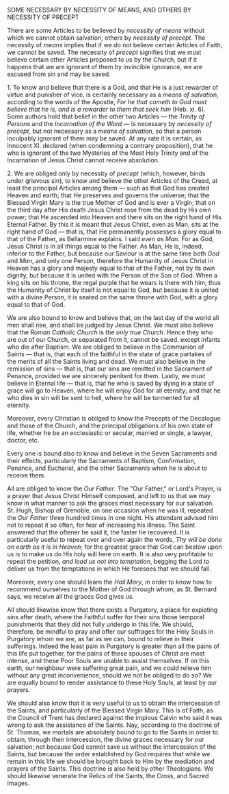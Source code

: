 
SOME NECESSARY BY NECESSITY OF MEANS, AND OTHERS BY NECESSITY OF PRECEPT

There are some Articles to be believed by *necessity of means* without which we cannot obtain salvation; others by *necessity of precept*. The necessity of *means* implies that if we do not believe certain Articles of Faith, we cannot be saved. The necessity of *precept* signifies that we must believe certain other Articles proposed to us by the Church, but if it happens that we are ignorant of them by invincible ignorance, we are excused from sin and may be saved.

1\. To know and believe that there is a God, and that He is a just rewarder of virtue and punisher of vice, is certainly necessary as a *means of salvation*, according to the words of the Apostle, *For he that cometh to God must believe that he is, and is a rewarder to them that seek him* (Heb. xi. 6). Some authors hold that belief in the other two Articles — the *Trinity of Persons* and the *Incarnation of the Word* — is necessary by *necessity of precept*, but not necessary as a *means of salvation*, so that a person inculpably ignorant of them may be saved. At any rate it is certain, as Innocent XI. declared (when condemning a contrary proposition), that he who is ignorant of the two Mysteries of the Most Holy Trinity and of the Incarnation of Jesus Christ cannot receive absolution.

2\. We are obliged only by necessity of *precept* (which, however, binds under grievous sin), to know and believe the other Articles of the Creed, at least the principal Articles among them — such as that God has created Heaven and earth; that He preserves and governs the universe; that the Blessed Virgin Mary is the true Mother of God and is ever a Virgin; that on the third day after His death Jesus Christ rose from the dead by His own power; that He ascended into Heaven and there sits on the right hand of His Eternal Father. By this it is meant that Jesus Christ, even as Man, sits at the right hand of God — that is, that He permanently possesses a glory equal to that of the Father, as Bellarmine explains. I said *even as Man*. For as God, Jesus Christ is in all things equal to the Father. As Man, He is, indeed, inferior to the Father, but because our Saviour is at the same time both *God* and *Man*, and only one Person, therefore the Humanity of Jesus Christ in Heaven has a glory and majesty equal to that of the Father, not by its own dignity, but because it is united with the Person of the Son of God. When a king sits on his throne, the regal purple that he wears is there with him; thus the Humanity of Christ by itself is not equal to God, but because it is united with a divine Person, it is seated on the same throne with God, with a glory equal to that of God.

We are also bound to know and believe that, on the last day of the world all men shall rise, and shall be judged by Jesus Christ. We must also believe that the *Roman Catholic Church* is the *only true Church*. Hence they who are out of our Church, or separated from it, cannot be saved, except infants who die after Baptism. We are obliged to believe in the Communion of Saints — that is, that each of the faithful in the state of grace partakes of the merits of all the Saints living and dead. We must also believe in the remission of sins — that is, that our sins are remitted in the Sacrament of Penance, provided we are sincerely penitent for them. Lastly, we must believe in Eternal life — that is, that he who is saved by dying in a state of grace will go to Heaven, where he will enjoy God for all eternity; and that he who dies in sin will be sent to hell, where he will be tormented for all eternity.

Moreover, every Christian is obliged to know the Precepts of the Decalogue and those of the Church, and the principal obligations of his own state of life, whether he be an ecclesiastic or secular, married or single, a lawyer, doctor, etc.

Every one is bound also to know and believe in the Seven Sacraments and their effects, particularly the Sacraments of Baptism, Confirmation, Penance, and Eucharist, and the other Sacraments when he is about to receive them.

All are obliged to know the *Our Father*. The \"Our Father,\" or Lord\'s Prayer, is a prayer that Jesus Christ Himself composed, and left to us that we may know in what manner to ask the graces most necessary for our salvation. St. Hugh, Bishop of Grenoble, on one occasion when he was ill, repeated the *Our Father* three hundred times in one night. His attendant advised him not to repeat it so often, for fear of increasing his illness. The Saint answered that the oftener he said it, the faster he recovered. It is particularly useful to repeat over and over again the words, *Thy will be done on earth as it is in Heaven*; for the greatest grace that God can bestow upon us is to make us do His holy will here on earth. It is also very profitable to repeat the petition, *and lead us not into temptation*, begging the Lord to deliver us from the temptations in which He foresees that we should fall.

Moreover, every one should learn the *Hail Mary*, in order to know how to recommend ourselves to the Mother of God through whom, as St. Bernard says, we receive all the graces God gives us.

All should likewise know that there exists a Purgatory, a place for expiating sins after death, where the Faithful suffer for their sins those temporal punishments that they did not fully undergo in this life. We should, therefore, be mindful to pray and offer our suffrages for the Holy Souls in Purgatory whom we are, as far as we can, bound to relieve in their sufferings. Indeed the least pain in Purgatory is greater than all the pains of this life put together, for the pains of these spouses of Christ are most intense, and these Poor Souls are unable to assist themselves. If on this earth, our neighbour were suffering great pain, and we could relieve him without any great inconvenience, should we not be obliged to do so? We are equally bound to render assistance to these Holy Souls, at least by our prayers.

We should also know that it is very useful to us to obtain the intercession of the Saints, and particularly of the Blessed Virgin Mary. This is of Faith, as the Council of Trent has declared against the impious Calvin who said it was wrong to ask the assistance of the Saints. Nay, according to the doctrine of St. Thomas, we mortals are absolutely bound to go to the Saints in order to obtain, through their intercession, the divine graces necessary for our salvation; not because God cannot save us without the intercession of the Saints, but because the order established by God requires that while we remain in this life we should be brought back to Him by the mediation and prayers of the Saints. This doctrine is also held by other Theologians. We should likewise venerate the Relics of the Saints, the Cross, and Sacred Images.


